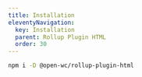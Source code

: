 ```yaml
---
title: Installation
eleventyNavigation:
  key: Installation
  parent: Rollup Plugin HTML
  order: 30
---
```


```bash
npm i -D @open-wc/rollup-plugin-html
```
